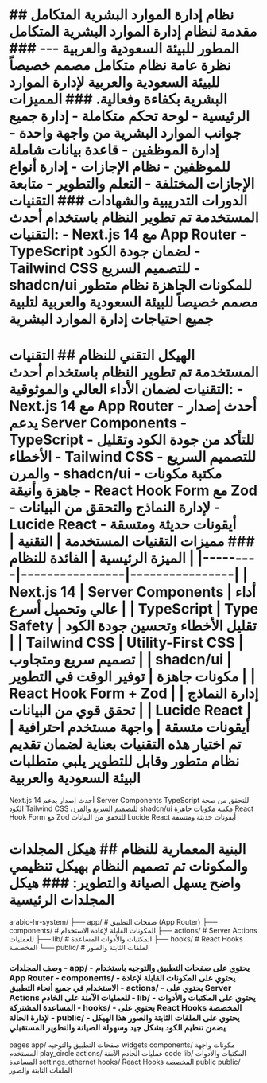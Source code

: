 # نظام إدارة الموارد البشرية المتكامل ## مقدمة لنظام إدارة الموارد البشرية المتكامل المطور للبيئة السعودية والعربية --- ### نظرة عامة نظام متكامل مصمم خصيصاً للبيئة السعودية والعربية لإدارة الموارد البشرية بكفاءة وفعالية. ### المميزات الرئيسية - لوحة تحكم متكاملة - إدارة جميع جوانب الموارد البشرية من واجهة واحدة - إدارة الموظفين - قاعدة بيانات شاملة للموظفين - نظام الإجازات - إدارة أنواع الإجازات المختلفة - التعلم والتطوير - متابعة الدورات التدريبية والشهادات ### التقنيات المستخدمة تم تطوير النظام باستخدام أحدث التقنيات: - Next.js 14 مع App Router - TypeScript لضمان جودة الكود - Tailwind CSS للتصميم السريع - shadcn/ui للمكونات الجاهزة نظام متطور مصمم خصيصاً للبيئة السعودية والعربية لتلبية جميع احتياجات إدارة الموارد البشرية
# الهيكل التقني للنظام ## التقنيات المستخدمة تم تطوير النظام باستخدام أحدث التقنيات لضمان الأداء العالي والموثوقية: - Next.js 14 مع App Router - أحدث إصدار يدعم Server Components - TypeScript - للتأكد من جودة الكود وتقليل الأخطاء - Tailwind CSS - للتصميم السريع والمرن - shadcn/ui - مكتبة مكونات جاهزة وأنيقة - React Hook Form مع Zod - لإدارة النماذج والتحقق من البيانات - Lucide React - أيقونات حديثة ومتسقة ### مميزات التقنيات المستخدمة | التقنية | الميزة الرئيسية | الفائدة للنظام | |---------|----------------|----------------| | Next.js 14 | Server Components | أداء عالي وتحميل أسرع | | TypeScript | Type Safety | تقليل الأخطاء وتحسين جودة الكود | | Tailwind CSS | Utility-First CSS | تصميم سريع ومتجاوب | | shadcn/ui | مكونات جاهزة | توفير الوقت في التطوير | | React Hook Form + Zod | إدارة النماذج | تحقق قوي من البيانات | | Lucide React | أيقونات متسقة | واجهة مستخدم احترافية | تم اختيار هذه التقنيات بعناية لضمان تقديم نظام متطور وقابل للتطوير يلبي متطلبات البيئة السعودية والعربية
Next.js 14
أحدث إصدار يدعم Server Components
TypeScript
للتحقق من صحة الكود
Tailwind CSS
للتصميم السريع والمرن
shadcn/ui
مكتبة مكونات جاهزة
React Hook Form
مع Zod للتحقق من البيانات
Lucide React
أيقونات حديثة ومتسقة

# البنية المعمارية للنظام ## هيكل المجلدات والمكونات تم تصميم النظام بهيكل تنظيمي واضح يسهل الصيانة والتطوير: ### هيكل المجلدات الرئيسية
arabic-hr-system/
├── app/ # صفحات التطبيق (App Router)
├── components/ # المكونات القابلة لإعادة الاستخدام
├── actions/ # Server Actions للعمليات
├── lib/ # المكتبات والأدوات المساعدة
├── hooks/ # React Hooks المخصصة
└── public/ # الملفات الثابتة والصور
### وصف المجلدات - app/ - يحتوي على صفحات التطبيق والتوجيه باستخدام App Router - components/ - يحتوي على المكونات القابلة لإعادة الاستخدام في جميع أنحاء التطبيق - actions/ - يحتوي على Server Actions للعمليات الآمنة على الخادم - lib/ - يحتوي على المكتبات والأدوات المساعدة المشتركة - hooks/ - يحتوي على React Hooks المخصصة لإدارة الحالة - public/ - يحتوي على الملفات الثابتة والصور هذا الهيكل يضمن تنظيم الكود بشكل جيد وسهولة الصيانة والتطوير المستقبلي
pages
app/
صفحات التطبيق والتوجيه
widgets
components/
مكونات واجهة المستخدم
play_circle
actions/
عمليات الخادم الآمنة
code
lib/
المكتبات والأدوات المساعدة
settings_ethernet
hooks/
React Hooks المخصصة
public
public/
الملفات الثابتة والصور
